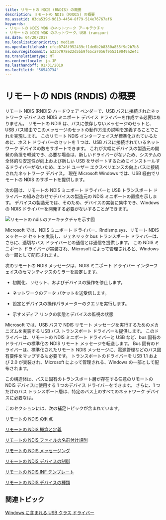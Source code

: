 ```yaml
---
title: リモートの NDIS (RNDIS) の概要
description: リモートの NDIS (RNDIS) の概要
ms.assetid: 03da539d-9613-4454-8f79-514e76767af6
keywords:
- リモートの NDIS WDK のネットワーク アーキテクチャ
- リモートの NDIS WDK のネットワーク、USB transport
ms.date: 04/20/2017
ms.localizationpriority: medium
ms.openlocfilehash: cfcc0748f952439cf1de6b2b8380a855f9d2b7b8
ms.sourcegitcommit: a33b7978e22d5bb9f65ca7056f955319049a2e4c
ms.translationtype: MT
ms.contentlocale: ja-JP
ms.lasthandoff: 01/31/2019
ms.locfileid: "56549734"
---
```

# <a name="overview-of-remote-ndis-rndis"></a>リモートの NDIS (RNDIS) の概要





リモート NDIS (RNDIS) ハードウェア ベンダーで、USB バスに接続されたネットワーク デバイスの NDIS ミニポート デバイス ドライバーを作成する必要はありません。 リモートの NDIS は、バスに依存しないメッセージのセットと、USB バス経由でこのメッセージのセットの動作方法の説明を定義することでこれを実現します。 このリモート NDIS インターフェイスが標準化されているために、ホスト ドライバーのセットを 1 つは、USB バスに接続されているネットワーク デバイスの数をサポートできます。 これが大幅にデバイスの製造元の開発の負担を軽減でき、必要な場合は、新しいドライバーがないため、システムの全体的な安定性が向上および新しい USB をサポートするためにインストールするドライバーがないため、エンド ユーザー エクスペリエンスの向上バスに接続されたネットワーク デバイス。 現在 Microsoft Windows では、USB 経由でリモートの NDIS のサポートを提供します。

次の図は、リモートの NDIS ミニポート ドライバーと USB トランスポート ドライバーの組み合わせでデバイスの製造元の NDIS ミニポートの置換を示します。 デバイスの製造元では、そのため、デバイスの実装に集中でき、Windows の NDIS ドライバーを開発する必要がないすることができます。

![リモートの ndis のアーキテクチャを示す図](images/remote-ndis-architecture.png)

Microsoft では、NDIS ミニポート ドライバー、Rndismp.sys、リモート NDIS メッセージ セットを実装し、ジェネリック bus トランスポート ドライバーは、さらに、適切なバス ドライバーとの通信とは通信を提供します。 この NDIS ミニポート ドライバーが実装され、Microsoft によって管理されると、Windows の一部として配布されます。

次のリモートの NDIS メッセージは、NDIS ミニポート ドライバー インターフェイスのセマンティクスのミラーを設定します。

-   初期化、リセット、およびデバイスの操作を停止します。

-   ネットワークのデータ パケットを送受信します。

-   設定とデバイスの操作パラメーターのクエリを実行します。

-   示すメディア リンクの状態とデバイスの監視の状態

Microsoft では、USB バスで NDIS リモート メッセージを実行するためのメカニズムを実装する USB バス トランスポート ドライバーも提供します。 このドライバーは、リモートの NDIS ミニポート ドライバーと USB など、bus 固有のドライバーの標準化の NDIS リモート メッセージを転送します。 Bus 固有のドライバーは、標準化されたリモート NDIS メッセージに、電源管理などのバス固有要件をマップするも必要です。 トランスポートのドライバーを USB 1.1 および 2.0 が実装され、Microsoft によって管理される、Windows の一部として配布されます。

この構造体は、バスに固有のトランスポート層が存在する任意のリモートの NDIS デバイスに使用する 1 つのデバイス ドライバーをできます。 さらに、1 つだけのバス トランスポート層は、特定のバス上のすべてのネットワーク デバイスに必要なは。

このセクションには、次の補足トピックが含まれています。

[リモートの NDIS の利点](benefits-of-remote-ndis.md)

[リモートの NDIS 概念と定義](remote-ndis-concepts-and-definitions.md)

[リモートの NDIS ファイルの名前付け規則](remote-ndis-file-naming-conventions.md)

[リモートの NDIS メッセージング](remote-ndis-messaging.md)

[リモートの NDIS デバイスの制御](remote-ndis-device-control.md)

[リモートの NDIS INF テンプレート](remote-ndis-inf-template.md)

[リモートの NDIS デバイスの種類](types-of-remote-ndis-devices.md)

## <a name="related-topics"></a>関連トピック


[Windows に含まれる USB クラス ドライバー](https://msdn.microsoft.com/library/windows/hardware/ff538820)

 

 







